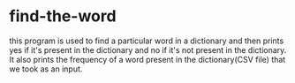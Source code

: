 # find-the-word
this program is used to find a particular word in a dictionary and then prints yes if it's present in the dictionary and no if it's not present in the dictionary.
It also prints the frequency of a word present in the dictionary(CSV file) that we took as an input. 
